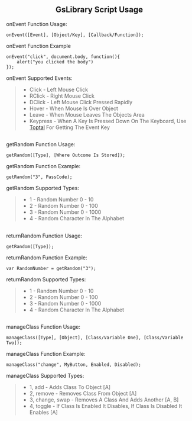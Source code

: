<h2 align="center">GsLibrary Script Usage</h2>

onEvent Function Usage:

    onEvent([Event], [Object/Key], [Callback/Function]);
    
onEvent Function Example
    
    onEvent("click", document.body, function(){
		alert("you clicked the body")
	});

onEvent Supported Events:

>  - Click - Left Mouse Click
>  - RClick - Right Mouse Click
>  - DClick - Left Mouse Click Pressed Rapidly
>  - Hover - When Mouse Is Over Object
>  - Leave - When Mouse Leaves The Objects Area
>  - Keypress - When A Key Is Pressed Down On The Keyboard, Use [Toptal](https://www.toptal.com/developers/keycode) For Getting The
> Event Key

<h2></h2>

getRandom Function Usage:

    getRandom([Type], [Where Outcome Is Stored]);

getRandom Function Example:

    getRandom("3", PassCode);

getRandom Supported Types:

>  - 1 - Random Number 0 - 10
>  - 2 - Random Number 0 - 100
>  - 3 - Random Number 0 - 1000
>  - 4 - Random Character In The Alphabet

<h2></h2>

returnRandom Function Usage:

    getRandom([Type]);

returnRandom Function Example:

    var RandomNumber = getRandom("3");

returnRandom Supported Types:

>  - 1 - Random Number 0 - 10
>  - 2 - Random Number 0 - 100
>  - 3 - Random Number 0 - 1000
>  - 4 - Random Character In The Alphabet

<h2></h2>

manageClass Function Usage:

    manageClass([Type], [Object], [Class/Variable One], [Class/Variable Two]);

manageClass Function Example:

    manageClass("change", MyButton, Enabled, Disabled);

manageClass Supported Types:

>  - 1, add - Adds Class To Object [A]
>  - 2, remove - Removes Class From Object [A]
>  - 3, change, swap - 	Removes A Class And Adds Another [A, B]
>  - 4, toggle - If Class Is Enabled It Disables, If Class Is Disabled It Enables [A]
